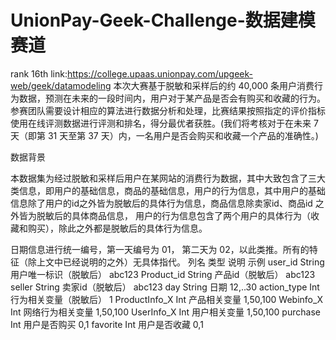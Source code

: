 # UnionPay-Geek-Challenge-数据建模赛道
rank 16th
link:https://college.upaas.unionpay.com/upgeek-web/geek/datamodeling
本次大赛基于脱敏和采样后的约 40,000 条用户消费行为数据，预测在未来的一段时间内，用户对于某产品是否会有购买和收藏的行为。  参赛团队需要设计相应的算法进行数据分析和处理，比赛结果按照指定的评价指标使用在线评测数据进行评测和排名，得分最优者获胜。(我们将考核对于在未来 7 天（即第 31 天至第 37 天）内，一名用户是否会购买和收藏一个产品的准确性。)


数据背景

本数据集为经过脱敏和采样后用户在某网站的消费行为数据，其中大致包含了三大类信息，即用户的基础信息，商品的基础信息，用户的行为信息，其中用户的基础信息除了用户的id之外皆为脱敏后的具体行为信息，商品信息除卖家id、商品id 之外皆为脱敏后的具体商品信息， 用户的行为信息包含了两个用户的具体行为（收藏和购买），除此之外都是脱敏后的具体行为信息。


日期信息进行统一编号，第一天编号为 01， 第二天为 02，以此类推。所有的特征（除上文中已经说明的之外）无具体指代。
列名 类型 说明 示例 
user_id String 用户唯一标识（脱敏后） abc123 
Product_id String 产品id（脱敏后） abc123 
seller String 卖家id（脱敏后） abc123 
day String 日期 12,..30 
action_type Int 行为相关变量（脱敏后） 1 
ProductInfo_X Int 产品相关变量 1,50,100 
Webinfo_X Int 网络行为相关变量 1,50,100 
UserInfo_X Int 用户相关变量 1,50,100 
purchase Int 用户是否购买 0,1 
favorite Int 用户是否收藏 0,1 
